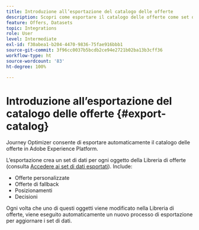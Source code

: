 ```yaml
---
title: Introduzione all’esportazione del catalogo delle offerte
description: Scopri come esportare il catalogo delle offerte come set di dati
feature: Offers, Datasets
topic: Integrations
role: User
level: Intermediate
exl-id: f30abea1-b204-4470-9836-75fae916bbb1
source-git-commit: 3f96cc0037b5bcdb2ce94e2721b02ba13b3cff36
workflow-type: ht
source-wordcount: '83'
ht-degree: 100%

---
```


# Introduzione all’esportazione del catalogo delle offerte {#export-catalog}

Journey Optimizer consente di esportare automaticamente il catalogo delle offerte in Adobe Experience Platform.

L’esportazione crea un set di dati per ogni oggetto della Libreria di offerte (consulta [Accedere ai set di dati esportati](../export-catalog/access-dataset.md)). Include:

* Offerte personalizzate
* Offerte di fallback
* Posizionamenti
* Decisioni

Ogni volta che uno di questi oggetti viene modificato nella Libreria di offerte, viene eseguito automaticamente un nuovo processo di esportazione per aggiornare i set di dati.

<!--
>[!NOTE]
>
>This feature is not enabled by default. If you want to use it, reach out to your Adobe contact to have it activated for your catalog. Once it is enabled, export jobs will be automated and will require no action from your side.
-->
